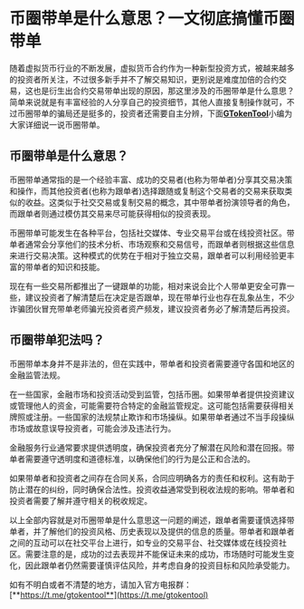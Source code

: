 # 币圈带单是什么意思？一文彻底搞懂币圈带单

随着虚拟货币行业的不断发展，虚拟货币合约作为一种新型投资方式，被越来越多的投资者所关注，不过很多新手并不了解交易知识，更别说是难度加倍的合约交易，这也是衍生出合约交易带单出现的原因，那这里涉及的币圈带单是什么意思？简单来说就是有丰富经验的人分享自己的投资细节，其他人直接复制操作就可，不过币圈带单的骗局还是挺多的，投资者还需要自主分辨，下面[**GTokenTool**](https://docs.gtokentool.com)小编为大家详细说一说币圈带单。

## 币圈带单是什么意思？

币圈带单通常指的是一个经验丰富、成功的交易者(也称为带单者)分享其交易决策和操作，而其他投资者(也称为跟单者)选择跟随或复制这个交易者的交易来获取类似的收益。这类似于社交交易或复制交易的概念，其中带单者扮演领导者的角色，而跟单者则通过模仿其交易来尽可能获得相似的投资表现。

币圈带单可能发生在各种平台，包括社交媒体、专业交易平台或在线投资社区。带单者通常会分享他们的技术分析、市场观察和交易信号，而跟单者则根据这些信息来进行交易决策。这种模式的优势在于相对于独立交易，跟单者可以利用经验更丰富的带单者的知识和技能。

现在有一些交易所都推出了一键跟单的功能，相对来说会比个人带单更安全可靠一些，建议投资者了解清楚后在决定是否跟单，现在带单行业也存在乱象丛生，不少诈骗团伙冒充带单老师骗光投资者资产频发，建议投资者务必了解清楚后再投资。

## 币圈带单犯法吗？

币圈带单本身并不是非法的，但在实践中，带单者和投资者需要遵守各国和地区的金融监管法规。

在一些国家，金融市场和投资活动受到监管，包括币圈。如果带单者提供投资建议或管理他人的资金，可能需要符合特定的金融监管规定。这可能包括需要获得相关牌照或注册。一些国家的法规禁止欺诈和市场操纵。如果带单者通过不当手段操纵市场或故意误导投资者，可能会涉及违法行为。

金融服务行业通常要求提供透明度，确保投资者充分了解潜在风险和潜在回报。带单者需要遵守透明度和道德标准，以确保他们的行为是公正和合法的。

如果带单者和投资者之间存在合同关系，合同应明确各方的责任和权利。这有助于防止潜在的纠纷，同时确保合法性。投资收益通常受到税收法规的影响。带单者和投资者需要了解并遵守相关的税收规定。

以上全部内容就是对币圈带单是什么意思这一问题的阐述，跟单者需要谨慎选择带单者，并了解他们的投资风格、历史表现以及提供的信息的质量。带单者和跟单者之间的互动可以在社交平台上进行，如专业的交易平台、社交媒体或在线投资社区。需要注意的是，成功的过去表现并不能保证未来的成功，市场随时可能发生变化，因此跟单者仍然需要谨慎评估风险，并考虑自身的投资目标和风险承受能力。

如有不明白或者不清楚的地方，请加入官方电报群：[**https://t.me/gtokentool**](https://t.me/gtokentool)
